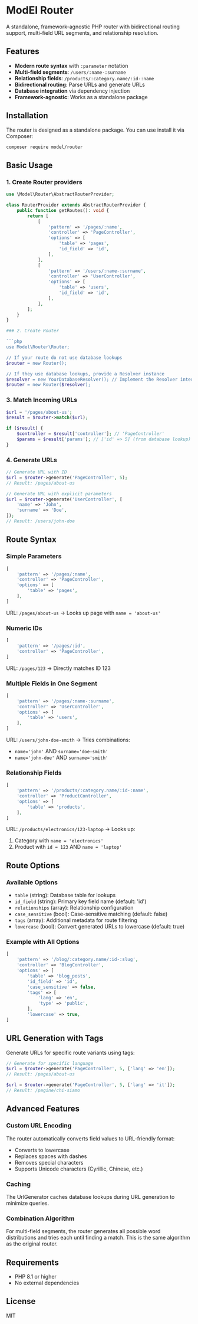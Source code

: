 # ModEl Router

A standalone, framework-agnostic PHP router with bidirectional routing support, multi-field URL segments, and relationship resolution.

## Features

- **Modern route syntax** with `:parameter` notation
- **Multi-field segments**: `/users/:name-:surname`
- **Relationship fields**: `/products/:category.name/:id-:name`
- **Bidirectional routing**: Parse URLs and generate URLs
- **Database integration** via dependency injection
- **Framework-agnostic**: Works as a standalone package

## Installation

The router is designed as a standalone package. You can use install it via Composer:

```bash
composer require model/router
```

## Basic Usage

### 1. Create Router providers

```php
use \Model\Router\AbstractRouterProvider;

class RouterProvider extends AbstractRouterProvider {
    public function getRoutes(): void {
        return [
            [
                'pattern' => '/pages/:name',
                'controller' => 'PageController',
                'options' => [
                    'table' => 'pages',
                    'id_field' => 'id',
                ],
            ],
            [
                'pattern' => '/users/:name-:surname',
                'controller' => 'UserController',
                'options' => [
                    'table' => 'users',
                    'id_field' => 'id',
                ],
            ],
        ];
    }
}

### 2. Create Router

```php
use Model\Router\Router;

// If your route do not use database lookups
$router = new Router();

// If they use database lookups, provide a Resolver instance
$resolver = new YourDatabaseResolver(); // Implement the Resolver interface
$router = new Router($resolver);
```

### 3. Match Incoming URLs

```php
$url = '/pages/about-us';
$result = $router->match($url);

if ($result) {
	$controller = $result['controller']; // 'PageController'
	$params = $result['params']; // ['id' => 5] (from database lookup)
}
```

### 4. Generate URLs

```php
// Generate URL with ID
$url = $router->generate('PageController', 5);
// Result: /pages/about-us

// Generate URL with explicit parameters
$url = $router->generate('UserController', [
	'name' => 'John',
	'surname' => 'Doe',
]);
// Result: /users/john-doe
```

## Route Syntax

### Simple Parameters

```php
[
    'pattern' => '/pages/:name',
    'controller' => 'PageController',
    'options' => [
        'table' => 'pages',
    ],
]
```

URL: `/pages/about-us` → Looks up page with `name = 'about-us'`

### Numeric IDs

```php
[
    'pattern' => '/pages/:id',
    'controller' => 'PageController',
]
```

URL: `/pages/123` → Directly matches ID 123

### Multiple Fields in One Segment

```php
[
    'pattern' => '/pages/:name-:surname',
    'controller' => 'UserController',
    'options' => [
        'table' => 'users',
    ],
]
```

URL: `/users/john-doe-smith` → Tries combinations:
- `name='john'` AND `surname='doe-smith'`
- `name='john-doe'` AND `surname='smith'`

### Relationship Fields

```php
[
    'pattern' => '/products/:category.name/:id-:name',
    'controller' => 'ProductController',
    'options' => [
        'table' => 'products',
    ],
]
```

URL: `/products/electronics/123-laptop` → Looks up:
1. Category with `name = 'electronics'`
2. Product with `id = 123` AND `name = 'laptop'`

## Route Options

### Available Options

- `table` (string): Database table for lookups
- `id_field` (string): Primary key field name (default: 'id')
- `relationships` (array): Relationship configuration
- `case_sensitive` (bool): Case-sensitive matching (default: false)
- `tags` (array): Additional metadata for route filtering
- `lowercase` (bool): Convert generated URLs to lowercase (default: true)

### Example with All Options

```php
[
    'pattern' => '/blog/:category.name/:id-:slug',
    'controller' => 'BlogController',
    'options' => [
        'table' => 'blog_posts',
        'id_field' => 'id',
        'case_sensitive' => false,
        'tags' => [
            'lang' => 'en',
            'type' => 'public',
        ],
        'lowercase' => true,
]
```

## URL Generation with Tags

Generate URLs for specific route variants using tags:

```php
// Generate for specific language
$url = $router->generate('PageController', 5, ['lang' => 'en']);
// Result: /pages/about-us

$url = $router->generate('PageController', 5, ['lang' => 'it']);
// Result: /pagine/chi-siamo
```

## Advanced Features

### Custom URL Encoding

The router automatically converts field values to URL-friendly format:
- Converts to lowercase
- Replaces spaces with dashes
- Removes special characters
- Supports Unicode characters (Cyrillic, Chinese, etc.)

### Caching

The UrlGenerator caches database lookups during URL generation to minimize queries.

### Combination Algorithm

For multi-field segments, the router generates all possible word distributions and tries each until finding a match. This is the same algorithm as the original router.

## Requirements

- PHP 8.1 or higher
- No external dependencies

## License

MIT


